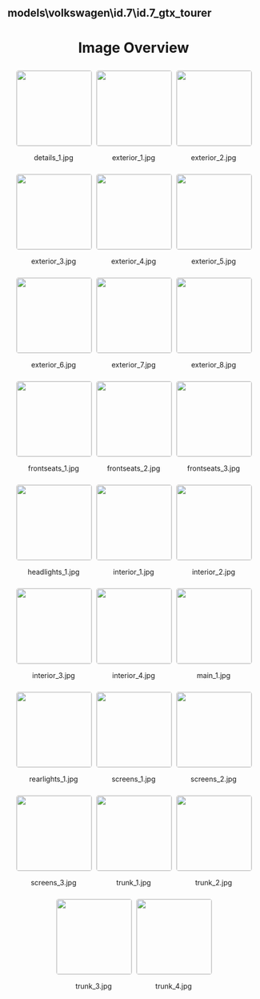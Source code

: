 ## models\volkswagen\id.7\id.7_gtx_tourer

<style>
    .image-gallery {
        display: flex;
        flex-wrap: wrap;
        gap: 10px;
        justify-content: center;
        padding: 10px;
    }
    .image-gallery img {
        width: 150px;
        height: auto;
        border: 1px solid #ddd;
        border-radius: 5px;
    }
    .image-gallery div {
        flex: 1 1 calc(33.333% - 20px); /* Three images per row on large screens */
        max-width: 150px;
        text-align: center;
    }
    @media (max-width: 768px) {
        .image-gallery div {
            flex: 1 1 calc(50% - 20px); /* Two images per row on medium screens */
        }
    }
    @media (max-width: 480px) {
        .image-gallery div {
            flex: 1 1 100%; /* One image per row on small screens */
        }
    }
</style>
<h1 style ="text-align: center;"> Image Overview </h1> <div class="image-gallery">
<div>
<img src="https://media.evkx.net/multimedia/models/volkswagen/id.7/id.7_gtx_tourer/details_1_st.jpg">
<p>details_1.jpg</p>
</div>
<div>
<img src="https://media.evkx.net/multimedia/models/volkswagen/id.7/id.7_gtx_tourer/exterior_1_st.jpg">
<p>exterior_1.jpg</p>
</div>
<div>
<img src="https://media.evkx.net/multimedia/models/volkswagen/id.7/id.7_gtx_tourer/exterior_2_st.jpg">
<p>exterior_2.jpg</p>
</div>
<div>
<img src="https://media.evkx.net/multimedia/models/volkswagen/id.7/id.7_gtx_tourer/exterior_3_st.jpg">
<p>exterior_3.jpg</p>
</div>
<div>
<img src="https://media.evkx.net/multimedia/models/volkswagen/id.7/id.7_gtx_tourer/exterior_4_st.jpg">
<p>exterior_4.jpg</p>
</div>
<div>
<img src="https://media.evkx.net/multimedia/models/volkswagen/id.7/id.7_gtx_tourer/exterior_5_st.jpg">
<p>exterior_5.jpg</p>
</div>
<div>
<img src="https://media.evkx.net/multimedia/models/volkswagen/id.7/id.7_gtx_tourer/exterior_6_st.jpg">
<p>exterior_6.jpg</p>
</div>
<div>
<img src="https://media.evkx.net/multimedia/models/volkswagen/id.7/id.7_gtx_tourer/exterior_7_st.jpg">
<p>exterior_7.jpg</p>
</div>
<div>
<img src="https://media.evkx.net/multimedia/models/volkswagen/id.7/id.7_gtx_tourer/exterior_8_st.jpg">
<p>exterior_8.jpg</p>
</div>
<div>
<img src="https://media.evkx.net/multimedia/models/volkswagen/id.7/id.7_gtx_tourer/frontseats_1_st.jpg">
<p>frontseats_1.jpg</p>
</div>
<div>
<img src="https://media.evkx.net/multimedia/models/volkswagen/id.7/id.7_gtx_tourer/frontseats_2_st.jpg">
<p>frontseats_2.jpg</p>
</div>
<div>
<img src="https://media.evkx.net/multimedia/models/volkswagen/id.7/id.7_gtx_tourer/frontseats_3_st.jpg">
<p>frontseats_3.jpg</p>
</div>
<div>
<img src="https://media.evkx.net/multimedia/models/volkswagen/id.7/id.7_gtx_tourer/headlights_1_st.jpg">
<p>headlights_1.jpg</p>
</div>
<div>
<img src="https://media.evkx.net/multimedia/models/volkswagen/id.7/id.7_gtx_tourer/interior_1_st.jpg">
<p>interior_1.jpg</p>
</div>
<div>
<img src="https://media.evkx.net/multimedia/models/volkswagen/id.7/id.7_gtx_tourer/interior_2_st.jpg">
<p>interior_2.jpg</p>
</div>
<div>
<img src="https://media.evkx.net/multimedia/models/volkswagen/id.7/id.7_gtx_tourer/interior_3_st.jpg">
<p>interior_3.jpg</p>
</div>
<div>
<img src="https://media.evkx.net/multimedia/models/volkswagen/id.7/id.7_gtx_tourer/interior_4_st.jpg">
<p>interior_4.jpg</p>
</div>
<div>
<img src="https://media.evkx.net/multimedia/models/volkswagen/id.7/id.7_gtx_tourer/main_1_st.jpg">
<p>main_1.jpg</p>
</div>
<div>
<img src="https://media.evkx.net/multimedia/models/volkswagen/id.7/id.7_gtx_tourer/rearlights_1_st.jpg">
<p>rearlights_1.jpg</p>
</div>
<div>
<img src="https://media.evkx.net/multimedia/models/volkswagen/id.7/id.7_gtx_tourer/screens_1_st.jpg">
<p>screens_1.jpg</p>
</div>
<div>
<img src="https://media.evkx.net/multimedia/models/volkswagen/id.7/id.7_gtx_tourer/screens_2_st.jpg">
<p>screens_2.jpg</p>
</div>
<div>
<img src="https://media.evkx.net/multimedia/models/volkswagen/id.7/id.7_gtx_tourer/screens_3_st.jpg">
<p>screens_3.jpg</p>
</div>
<div>
<img src="https://media.evkx.net/multimedia/models/volkswagen/id.7/id.7_gtx_tourer/trunk_1_st.jpg">
<p>trunk_1.jpg</p>
</div>
<div>
<img src="https://media.evkx.net/multimedia/models/volkswagen/id.7/id.7_gtx_tourer/trunk_2_st.jpg">
<p>trunk_2.jpg</p>
</div>
<div>
<img src="https://media.evkx.net/multimedia/models/volkswagen/id.7/id.7_gtx_tourer/trunk_3_st.jpg">
<p>trunk_3.jpg</p>
</div>
<div>
<img src="https://media.evkx.net/multimedia/models/volkswagen/id.7/id.7_gtx_tourer/trunk_4_st.jpg">
<p>trunk_4.jpg</p>
</div>
</div>
